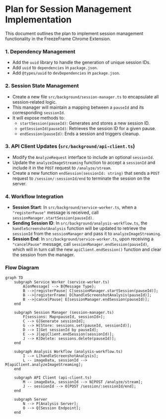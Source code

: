 # Plan for Session Management Implementation

This document outlines the plan to implement session management functionality in the FreezeFrame Chrome Extension.

### 1. Dependency Management

*   Add the `uuid` library to handle the generation of unique session IDs.
*   Add `uuid` to `dependencies` in `package.json`.
*   Add `@types/uuid` to `devDependencies` in `package.json`.

### 2. Session State Management

*   Create a new file `src/background/session-manager.ts` to encapsulate all session-related logic.
*   This manager will maintain a mapping between a `pauseId` and its corresponding `sessionId`.
*   It will expose methods to:
    *   `startSession(pauseId)`: Generates and stores a new session ID.
    *   `getSessionId(pauseId)`: Retrieves the session ID for a given pause.
    *   `endSession(pauseId)`: Ends a session and triggers cleanup.

### 3. API Client Updates (`src/background/api-client.ts`)

*   Modify the `AnalyzeRequest` interface to include an optional `sessionId`.
*   Update the `analyzeImageStreaming` function to accept a `sessionId` and include it in the `POST` request to `/analyze/stream`.
*   Create a new function `endSession(sessionId: string)` that sends a `POST` request to `/session/:sessionId/end` to terminate the session on the server.

### 4. Workflow Integration

*   **Session Start**: In `src/background/service-worker.ts`, when a `"registerPause"` message is received, call `sessionManager.startSession(pauseId)`.
*   **Sending Session ID**: In `src/background/analysis-workflow.ts`, the `handleScreenshotAnalysis` function will be updated to retrieve the `sessionId` from the `sessionManager` and pass it to `analyzeImageStreaming`.
*   **Session End**: In `src/background/service-worker.ts`, upon receiving a `"cancelPause"` message, call `sessionManager.endSession(pauseId)`, which will in turn call the new `apiClient.endSession()` function and clear the session from the manager.

### Flow Diagram

```mermaid
graph TD
    subgraph Service Worker (service-worker.ts)
        A[onMessage] --> B{Message Type};
        B -->|registerPause| C[sessionManager.startSession(pauseId)];
        B -->|registerFrame| D[handleScreenshotAnalysis(pauseId)];
        B -->|cancelPause| E[sessionManager.endSession(pauseId)];
    end

    subgraph Session Manager (session-manager.ts)
        F[sessions: Map<pauseId, sessionId>];
        C --> G[Generate sessionId];
        G --> H[Store: sessions.set(pauseId, sessionId)];
        D --> I[Get sessionId by pauseId];
        E --> J[apiClient.endSession(sessionId)];
        J --> K[Delete: sessions.delete(pauseId)];
    end

    subgraph Analysis Workflow (analysis-workflow.ts)
        I --> L[handleScreenshotAnalysis];
        L -- imageData, sessionId --> M[apiClient.analyzeImageStreaming];
    end

    subgraph API Client (api-client.ts)
        M -- imageData, sessionId --> N[POST /analyze/stream];
        J -- sessionId --> O[POST /session/:sessionId/end];
    end

    subgraph Server
        N --> P[Analysis Server];
        O --> Q[Session Endpoint];
    end